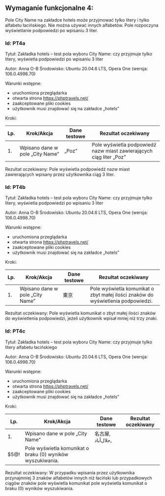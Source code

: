 ## Wymaganie funkcjonalne 4:
Pole City Name na zakładce hotels może przyjmować tylko litery i tylko alfabetu łacińskiego. Nie można używać innych alfabetów. Pole rozpoczyna wyświetlanie podpowiedzi po wpisaniu 3 liter.

### Id: PT4a
Tytuł: Zakładka hotels –  test pola wyboru City Name: czy przyjmuje tylko litery, wyświetla podpowiedzi po wpisaniu 3 liter

Autor: Anna O-B
Środowisko: Ubuntu 20.04.6 LTS, Opera One (wersja: 106.0.4998.70)

Warunki wstępne:
- uruchomiona przeglądarka
- otwarta strona https://phptravels.net/
- zaakceptowane pliki cookies
- użytkownik musi znajdować się na zakładce „hotels”

Kroki:

| Lp. | Krok/Akcja | Dane testowe | Rezultat oczekiwany |
| --- | ---------- | ------------ | ------------------- |
| 1.  |  Wpisano dane w pole „City Name” | „Poz”| Pole wyświetla podpowiedź nazw miast zawierających ciąg liter „Poz” |


Rezultat oczekiwany:
Pole wyświetla podpowiedź nazw miast zawierających wpisany przez użytkownika ciąg 3 liter.

### Id: PT4b
Tytuł: Zakładka hotels –  test pola wyboru City Name: czy przyjmuje tylko litery, wyświetla podpowiedzi po wpisaniu 3 liter

Autor: Anna O-B
Środowisko: Ubuntu 20.04.6 LTS, Opera One (wersja: 106.0.4998.70)

Warunki wstępne:
- uruchomiona przeglądarka
- otwarta strona https://phptravels.net/
- zaakceptowane pliki cookies
- użytkownik musi znajdować się na zakładce „hotels”

Kroki:

| Lp. | Krok/Akcja | Dane testowe | Rezultat oczekiwany |
| --- | ---------- | ------------ | ------------------- |
| 1.  |  Wpisano dane w pole „City Name” | 東京 | Pole wyświetla komunikat o zbyt małej ilości znaków do wyświetlenia podpowiedzi. |


Rezultat oczekiwany:
Pole wyświetla komunikat o zbyt małej ilości znaków do wyświetlenia podpowiedzi, jeżeli użytkownik wpisał mniej niż trzy znaki.

### Id: PT4c
Tytuł: Zakładka hotels –  test pola wyboru City Name: czy przyjmuje tylko litery alfabetu łacińskiego

Autor: Anna O-B
Środowisko: Ubuntu 20.04.6 LTS, Opera One (wersja: 106.0.4998.70)

Warunki wstępne:
- uruchomiona przeglądarka
- otwarta strona https://phptravels.net/
- zaakceptowane pliki cookies
- użytkownik musi znajdować się na zakładce „hotels”

Kroki:

| Lp. | Krok/Akcja | Dane testowe | Rezultat oczekiwany |
| --- | ---------- | ------------ | ------------------- |
| 1.  |  Wpisano dane w pole „City Name” | 名古屋, جلال‌آباد,
$5@! | Pole wyświetla komunikat o braku (0) wyników wyszukiwania. |


Rezultat oczekiwany:
W przypadku wpisania przez użytkownika przynajmniej 3 znaków alfabetów innych niż łaciński lub przypadkowych ciągów znaków pole wyświetla komunikat pole wyświetla komunikat o braku (0) wyników wyszukiwania.

